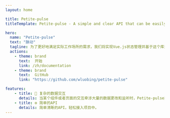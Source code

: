 ```yaml
---
layout: home

title: Petite-pulse
titleTemplate: Petite-pulse - A simple and clear API that can be easily integrated into projects.

hero:
  name: "Petite-pulse"
  text: "脉动"
  tagline: 为了更好地满足实际工作场所的需求，我们将实现Vue.js状态管理并基于这个库开发其他实用功能。
  actions:
    - theme: brand
      text:  开始
      link: /zh/documentation
    - theme: brand
      text:  GitHub
      link: "https://github.com/wluobing/petite-pulse"

features:
    - title: 🔨 复杂的数据交互
      details: 当某个组件或者页面的交互牵涉大量的数据更改和监听时，Petite-pulse提供了基于Signia的使用体验。
    - title: ⚙️ 简单的API
      details: 简单清晰的API，轻松接入项目中。
---
```

